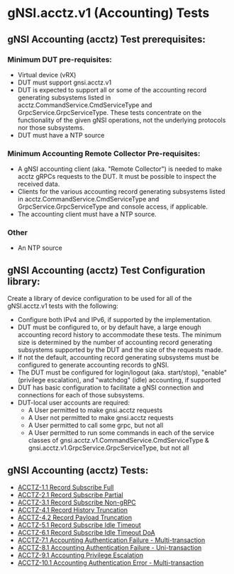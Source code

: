 # gNSI.acctz.v1 (Accounting) Tests

## gNSI Accounting (acctz) Test prerequisites:

### Minimum DUT pre-requisites:

- Virtual device (vRX)
- DUT must support gnsi.acctz.v1
- DUT is expected to support all or some of the accounting record generating subsystems listed in acctz.CommandService.CmdServiceType and GrpcService.GrpcServiceType.  These tests concentrate on the functionality of the given gNSI operations, not the underlying protocols nor those subsystems.
- DUT must have a NTP source

### Minimum Accounting Remote Collector Pre-requisites:
- A gNSI accounting client (aka. "Remote Collector") is needed to make acctz gRPCs requests to the DUT.  It must be possible to inspect the received data.
- Clients for the various accounting record generating subsystems listed in acctz.CommandService.CmdServiceType and GrpcService.GrpcServiceType and console access, if applicable.
- The accounting client must have a NTP source.

### Other
- An NTP source

## gNSI Accounting (acctz) Test Configuration library:

Create a library of device configuration to be used for all of the gNSI.acctz.v1 tests with the following:

- Configure both IPv4 and IPv6, if supported by the implementation.
- DUT must be configured to, or by default have, a large enough accounting record history to accommodate these tests.  The minimum size is determined by the number of accounting record generating subsystems supported by the DUT and the size of the requests made.
- If not the default, accounting record generating subsystems must be configured to generate accounting records to gNSI.
- The DUT must be configured for login/logout (aka. start/stop), "enable" (privilege escalation), and "watchdog" (idle) accounting, if supported
- DUT has basic configuration to facilitate a gNSI connection and connections for each of those subsystems.
- DUT-local user accounts are required:
	- A User permitted to make gnsi.acctz requests
	- A User not permitted to make gnsi.acctz requests
	- A User permitted to call some grpc, but not all
	- A User permitted to run some commands in each of the service classes of gnsi.acctz.v1.CommandService.CmdServiceType & gnsi.acctz.v1.GrpcService.GrpcServiceType, but not all

## gNSI Accounting (acctz) Tests:
- [ACCTZ-1.1 Record Subscribe Full](RecordSubscribeFull)
- [ACCTZ-2.1 Record Subscribe Partial](tests/record_subscribe_partial)
- [ACCTZ-3.1 Record Subscribe Non-gRPC](RecordSubscribeNongrpc)
- [ACCTZ-4.1 Record History Truncation](RecordHistoryTruncation/)
- [ACCTZ-4.2 Record Payload Truncation](tests/record_payload_truncation)
- [ACCTZ-5.1 Record Subscribe Idle Timeout](RecordSubscribeIdleTimeout/)
- [ACCTZ-6.1 Record Subscribe Idle Timeout DoA](RecordSubscribeIdleTimeoutDoA/)
- [ACCTZ-7.1 Accounting Authentication Failure - Multi-transaction](AccountingAuthenFailMulti/)
- [ACCTZ-8.1 Accounting Authentication Failure - Uni-transaction](AccountingAuthenFailUni/)
- [ACCTZ-9.1 Accounting Privilege Escalation](AccountingPrivEscalation/)
- [ACCTZ-10.1 Accounting Authentication Error - Multi-transaction](AccountingAuthenErrorMulti/)
